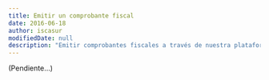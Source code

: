 ```yaml
---
title: Emitir un comprobante fiscal
date: 2016-06-18
author: iscasur
modifiedDate: null
description: "Emitir comprobantes fiscales a través de nuestra plataforma"
---
```

(Pendiente…)